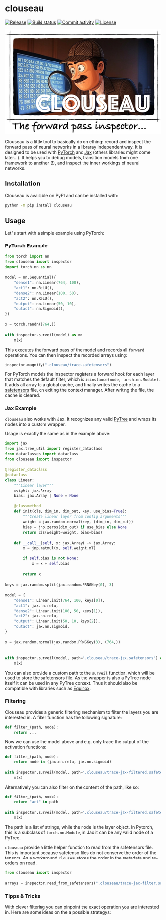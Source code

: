 # clouseau

[![Release](https://img.shields.io/github/v/release/adonath/clouseau)](https://img.shields.io/github/v/release/adonath/clouseau)
[![Build status](https://img.shields.io/github/actions/workflow/status/adonath/clouseau/main.yml?branch=main)](https://github.com/adonath/clouseau/actions/workflows/main.yml?query=branch%3Amain)
[![Commit activity](https://img.shields.io/github/commit-activity/m/adonath/clouseau)](https://img.shields.io/github/commit-activity/m/adonath/clouseau)
[![License](https://img.shields.io/github/license/adonath/clouseau)](https://img.shields.io/github/license/adonath/clouseau)

![clouseau-banner](_static/clouseau-banner.jpg)

Clouseau is a little tool to basically do on ething: record and inspect the forward pass
of neural networks in a libraray independent way. It is designed to be used with [PyTorch](https://pytorch.org/)
and [Jax](https://docs.jax.dev/) (others libraries might come later...).
It helps you to debug models, transition models from one framework to another (!),
and inspect the inner workings of neural networks.

## Installation
Clouseau is available on PyPI and can be installed with:

```bash
python -m pip install clouseau
```

## Usage
Let"s start with a simple example using PyTorch:

### PyTorch Example

```python
from torch import nn
from clouseau import inspector
import torch.nn as nn

model = nn.Sequential({
    "dense1": nn.Linear(764, 100),
    "act1": nn.ReLU(),
    "dense2": nn.Linear(100, 50),
    "act2": nn.ReLU(),
    "output": nn.Linear(50, 10),
    "outact": nn.Sigmoid(),
})

x = torch.randn((764,))

with inspector.surveil(model) as m:
    m(x)
```

This executes the forward pass of the model and records all `forward` operations. You can then inspect the recorded arrays using:

```python
inspector.magnify(".clouseau/trace.safetensors")
```
For PyTorch models the inspector registers a forward hook for each layer that matches the default filter, which is
`isinstance(node, torch.nn.Module)`. It adds all array to a global cache, and finally writes the cache
to a [safetensors]() file, on exiting the context manager. After writing the file, the cache is cleared.


### Jax Example

`clouseau` also works with Jax. It recognizes any valid [PyTree](https://docs.jax.dev/en/latest/pytrees.html) and wraps
its nodes into a custom wrapper.

Usage is exactly the same as in the example above:

```python
import jax
from jax.tree_util import register_dataclass
from dataclasses import dataclass
from clouseau import inspector

@register_dataclass
@dataclass
class Linear:
    """Linear layer"""
    weight: jax.Array
    bias: jax.Array | None = None

    @classmethod
    def init(cls, dim_in, dim_out, key, use_bias=True):
        """Create linear layer from config arguments"""
        weight = jax.random.normal(key, (dim_in, dim_out))
        bias = jnp.zeros(dim_out) if use_bias else None
        return cls(weight=weight, bias=bias)

    def __call__(self, x: jax.Array) -> jax.Array:
        x = jnp.matmul(x, self.weight.mT)
        
        if self.bias is not None:
            x = x + self.bias
        
        return x

keys = jax.random.split(jax.random.PRNGKey(0), 3)

model = {
    "dense1": Linear.init(764, 100, keys[0]),
    "act1": jax.nn.relu,
    "dense2": Linear.init(100, 50, keys[1]),
    "act2": jax.nn.relu,
    "output": Linear.init(50, 10, keys[2]),
    "outact": jax.nn.sigmoid,
}

x = jax.random.normal(jax.random.PRNGKey(3), (764,))


with inspector.surveil(model, path=".clouseau/trace-jax.safetensors") as m:
    m(x)

```

You can also provide a custom path to the `surveil` function, which will be used to store the safetensors file.
As the wrapper is also a PyTree node itself it can be used in any PyTree context. Thus it should also be compatible
with libraries such as [Equinox](https://docs.kidger.site/equinox/).


### Filtering

Clouseau provides a generic filtering mechanism to filter the layers you are interested in. A filter function
has the following signature:

```python
def filter_(path, node):
    return ...
```

Now we can use the model above and e.g. only trace the output of the activation functions:
```python
def filter_(path, node):
    return node in (jax.nn.relu, jax.nn.sigmoid)

with inspector.surveil(model, path=".clouseau/trace-jax-filtered.safetensors", filter_=filter_) as m:
    m(x)
```
Alternatively you can also filter on the content of the path, like so:
```python
def filter_(path, node):
    return "act" in path

with inspector.surveil(model, path=".clouseau/trace-jax-filtered.safetensors", filter_=filter_) as m:
    m(x)

```
The path is a list of strings, while the node is the layer object. In Pytorch, this is a subclass
of `torch.nn.Module`, in Jax it can be any valid node of a PyTree. 


`clouseau` provide a little helper function to read from the safetensors file. This is important because
safetenso files do not conserve the order of the tensors. As a workaround `clouseau`stores the order
in the metadata and re-orders on read. 

```python
from clouseau import inspector

arrays = inspector.read_from_safetensors(".clouseau/trace-jax-filter.safetensors")
```

### Tipps & Tricks

With clever filtering you can pinpoint the exact operation you are interested in. Here are some ideas
on the a possible strategys:
